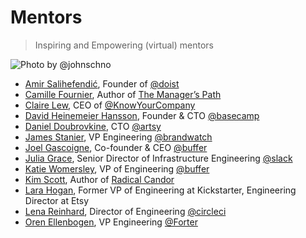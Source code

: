 # Mentors

> Inspiring and Empowering (virtual) mentors

![Photo by @johnschno](https://source.unsplash.com/2FPjlAyMQTA/640x480)

<ul>
<li><a href="https://twitter.com/amix3k">Amir Salihefendić</a>, Founder of <a href="https://doist.com">@doist</a></li>

<li><a href="https://twitter.com/skamille">Camille Fournier</a>, Author of <a href="http://www.camilletalk.com/">The Manager’s Path</a></li>

<li><a href="https://twitter.com/clairejlew">Claire Lew</a>, CEO of <a href="https://knowyourcompany.com/">@KnowYourCompany</a></li>

<li><a href="https://twitter.com/dhh">David Heinemeier Hansson</a>, Founder & CTO <a href="https://basecamp.com">@basecamp</a></li>

<li><a href="https://twitter.com/dblockdotorg">Daniel Doubrovkine</a>, CTO <a href="https://www.artsy.net">@artsy</a></li>

<li><a href="https://twitter.com/jstanier">James Stanier</a>, VP Engineering <a href="https://www.brandwatch.com">@brandwatch</a></li>

<li><a href="https://twitter.com/joelgascoigne">Joel Gascoigne</a>, Co-founder & CEO <a href="https://buffer.com/">@buffer</a></li>

<li><a href="https://twitter.com/jewelia">Julia Grace</a>, Senior Director of Infrastructure Engineering <a href="https://slack.com">@slack</a></li>

<li><a href="https://twitter.com/katie_womers">Katie Womersley</a>, VP of Engineering <a href="https://buffer.com/">@buffer</a></li>

<li><a href="https://twitter.com/kimballscott">Kim Scott</a>, Author of <a href="https://www.radicalcandor.com//">Radical Candor</a></li>

<li><a href="https://twitter.com/lara_hogan">Lara Hogan</a>, Former VP of Engineering at Kickstarter, Engineering Director at Etsy</li>

<li><a href="https://twitter.com/lrnrd">Lena Reinhard</a>, Director of Engineering <a href="https://circleci.com/">@circleci</a></li>

<li><a href="https://twitter.com/orenellenbogen">Oren Ellenbogen</a>, VP Engineering <a href="https://www.forter.com">@Forter</a></li>

</ul>
